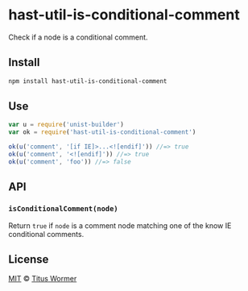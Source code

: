 <!--This file is generated by `build-packages.js`-->

# hast-util-is-conditional-comment

Check if a node is a conditional comment.

## Install

```sh
npm install hast-util-is-conditional-comment
```

## Use

```js
var u = require('unist-builder')
var ok = require('hast-util-is-conditional-comment')

ok(u('comment', '[if IE]>...<![endif]')) //=> true
ok(u('comment', '<![endif]')) //=> true
ok(u('comment', 'foo')) //=> false
```

## API

### `isConditionalComment(node)`

Return `true` if `node` is a comment node matching one of the know IE
conditional comments.

## License

[MIT](https://github.com/rehypejs/rehype-minify/blob/master/license) © [Titus Wormer](https://wooorm.com)
